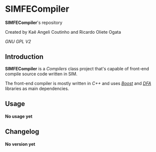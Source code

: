 # SIMFECompiler

**SIMFECompiler**'s repository

Created by Kaê Angeli Coutinho and Ricardo Oliete Ogata

_GNU GPL V2_

## Introduction

**SIMFECompiler** is a _Compilers_ class project that's capable of front-end compile source code written in SIM.

The front-end compiler is mostly written in _C++_ and uses [_Boost_](http://www.boost.org) and [_DFA_](https://github.com/kaiky25/DFA) libraries as main dependencies.

## Usage

#### No usage yet

## Changelog

#### No version yet

